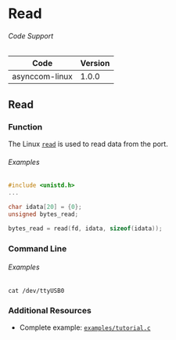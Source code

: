 # Read

###### Code Support
| Code | Version |
| ---- | ------- |
| asynccom-linux | 1.0.0 |


## Read
### Function
The Linux [`read`](http://linux.die.net/man/3/read) is used to read data from the port.

###### Examples
```c
#include <unistd.h>
...

char idata[20] = {0};
unsigned bytes_read;

bytes_read = read(fd, idata, sizeof(idata));
```

### Command Line
###### Examples
```
cat /dev/ttyUSB0
```


### Additional Resources
- Complete example: [`examples/tutorial.c`](../examples/tutorial.c)
